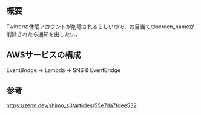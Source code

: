 ## 概要
Twitterの休眠アカウントが削除されるらしいので、お目当てのscreen_nameが削除されたら通知を出したい。

## AWSサービスの構成
EventBridge → Lambda → SNS & EventBridge

## 参考
https://zenn.dev/shimo_s3/articles/55e7da7fdee532
